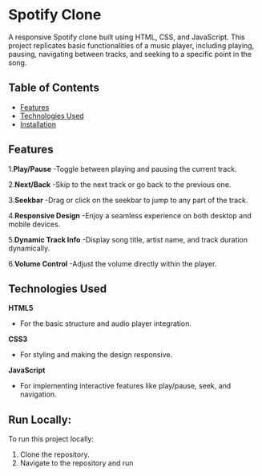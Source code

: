 # Spotify Clone
A responsive Spotify clone built using HTML, CSS, and JavaScript. This project replicates basic functionalities of a music player, including playing, pausing, navigating between tracks, and seeking to a specific point in the song.

## Table of Contents

- [Features](#features)
- [Technologies Used](#technologies-used)
- [Installation](#installation)


## Features

1.**Play/Pause**
  -Toggle between playing and pausing the current track.

2.**Next/Back**
  -Skip to the next track or go back to the previous one.

3.**Seekbar**
  -Drag or click on the seekbar to jump to any part of the track.

4.**Responsive Design**
   -Enjoy a seamless experience on both desktop and mobile devices.

5.**Dynamic Track Info**
   -Display song title, artist name, and track duration dynamically.

6.**Volume Control**
   -Adjust the volume directly within the player.

## Technologies Used

**HTML5**
  - For the basic structure and audio player integration.
    
**CSS3**
  -  For styling and making the design responsive.
    
**JavaScript**
  - For implementing interactive features like play/pause, seek, and navigation.


## Run Locally:

To run this project locally:
1. Clone the repository.
2. Navigate to the repository and run 


